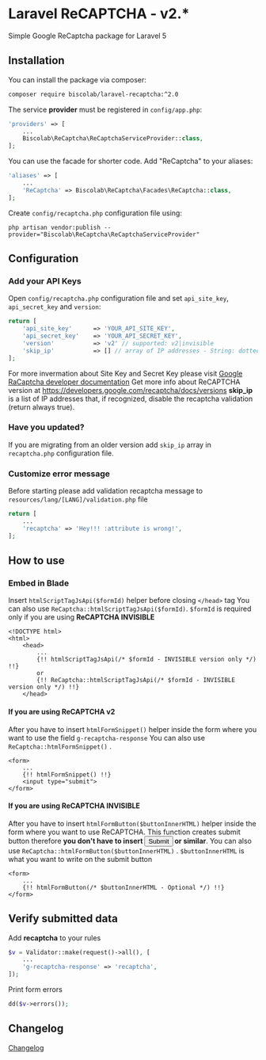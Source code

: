 # Laravel ReCAPTCHA - v2.*
Simple Google ReCaptcha package for Laravel 5

## Installation

You can install the package via composer:
```sh
composer require biscolab/laravel-recaptcha:^2.0
```
The service **provider** must be registered in `config/app.php`:
```php
'providers' => [
    ...
    Biscolab\ReCaptcha\ReCaptchaServiceProvider::class,
];
```
You can use the facade for shorter code. Add "ReCaptcha" to your aliases:
```php
'aliases' => [
    ...
    'ReCaptcha' => Biscolab\ReCaptcha\Facades\ReCaptcha::class,
];
```
Create `config/recaptcha.php` configuration file using:
```su
php artisan vendor:publish --provider="Biscolab\ReCaptcha\ReCaptchaServiceProvider"
```

## Configuration

### Add your API Keys
Open `config/recaptcha.php` configuration file and set `api_site_key`, `api_secret_key` and `version`:
```php
return [
    'api_site_key'      => 'YOUR_API_SITE_KEY',
    'api_secret_key'    => 'YOUR_API_SECRET_KEY',
    'version'           => 'v2' // supported: v2|invisible 
    'skip_ip'           => [] // array of IP addresses - String: dotted quad format e.g.: 127.0.0.1
];
```
For more invermation about Site Key and Secret Key please visit [Google RaCaptcha developer documentation](https://developers.google.com/recaptcha/docs/start)
Get more info about ReCAPTCHA version at https://developers.google.com/recaptcha/docs/versions
**skip_ip** is a list of IP addresses that, if recognized, disable the recaptcha validation (return always true).

### Have you updated?
If you are migrating from an older version add `skip_ip` array in `recaptcha.php` configuration file.

### Customize error message
Before starting please add validation recaptcha message to `resources/lang/[LANG]/validation.php` file
```php
return [
    ...
    'recaptcha' => 'Hey!!! :attribute is wrong!',
];
```

## How to use

### Embed in Blade

Insert `htmlScriptTagJsApi($formId)` helper before closing `</head>` tag
You can also use `ReCaptcha::htmlScriptTagJsApi($formId)`.
`$formId` is required only if you are using **ReCAPTCHA INVISIBLE**
```blade
<!DOCTYPE html>
<html>
    <head>
        ...
        {!! htmlScriptTagJsApi(/* $formId - INVISIBLE version only */) !!}
        or
        {!! ReCaptcha::htmlScriptTagJsApi(/* $formId - INVISIBLE version only */) !!}
    </head>
```

#### If you are using ReCAPTCHA v2
After you have to insert `htmlFormSnippet()` helper inside the form where you want to use the field `g-recaptcha-response`
You can also use `ReCaptcha::htmlFormSnippet()` .
```blade
<form>
    ...
    {!! htmlFormSnippet() !!}
    <input type="submit">
</form>
```

#### If you are using ReCAPTCHA INVISIBLE
After you have to insert `htmlFormButton($buttonInnerHTML)` helper inside the form where you want to use ReCAPTCHA. This function creates submit button therefore **you don't have to insert <input type="submit"> or similar**.
You can also use `ReCaptcha::htmlFormButton($buttonInnerHTML)` .
`$buttonInnerHTML` is what you want to write on the submit button
```blade
<form>
    ...
    {!! htmlFormButton(/* $buttonInnerHTML - Optional */) !!}
</form>
```

## Verify submitted data

Add **recaptcha** to your rules
```php
$v = Validator::make(request()->all(), [
    ...
    'g-recaptcha-response' => 'recaptcha',
]);
```

Print form errors
```php
dd($v->errors());
```

## Changelog
[Changelog](CHANGELOG.md)
